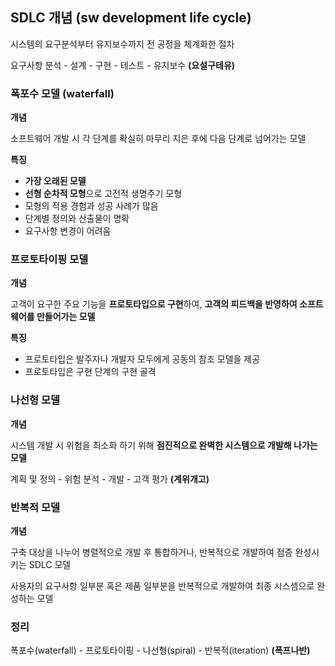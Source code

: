 ## SDLC 개념 (sw development life cycle)

시스템의 요구분석부터 유지보수까지 전 공정을 체계화한 절차

요구사항 분석 - 설계 - 구현 - 테스트 - 유지보수 **(요설구테유)**

### 폭포수 모델 (waterfall)

**개념**

소프트웨어 개발 시 각 단계를 확실히 마무리 지은 후에 다음 단계로 넘어가는 모델

**특징**

- **가장 오래된 모델**
- **선형 순차적 모형**으로 고전적 생명주기 모형
- 모형의 적용 경험과 성공 사례가 많음
- 단계별 정의와 산출물이 명확
- 요구사항 변경이 어려움

### 프로토타이핑 모델

**개념**

고객이 요구한 주요 기능을 **프로토타입으로 구현**하여, **고객의 피드백을 반영하여 소프트웨어를 만들어가는 모델**

**특징**

- 프로토타입은 발주자나 개발자 모두에게 공동의 참조 모델을 제공
- 프로토타입은 구현 단계의 구현 골격

### 나선형 모델

**개념**

시스템 개발 시 위험을 최소화 하기 위해 **점진적으로 완벽한 시스템으로 개발해 나가는 모델**

계획 및 정의 - 위험 분석 - 개발 - 고객 평가 **(계위개고)**

### 반복적 모델

**개념**

구축 대상을 나누어 병렬적으로 개발 후 통합하거나, 반복적으로 개발하여 점증 완성시키는 SDLC 모델

사용자의 요구사항 일부분 혹은 제품 일부분을 반복적으로 개발하여 최종 시스셈으로 완성하는 모델

### 정리

폭포수(waterfall) - 프로토타이핑 - 나선형(spiral) - 반복적(iteration) **(폭프나반)**
